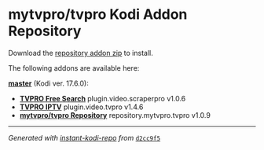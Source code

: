 # mytvpro/tvpro Kodi Addon Repository

Download the [repository addon zip](master/datadir/repository.mytvpro.tvpro/repository.mytvpro.tvpro-1.0.9.zip) to install.

The following addons are available here:

[__master__](master/addons.xml) (Kodi ver. 17.6.0):

- [__TVPRO Free Search__](master/datadir/plugin.video.scraperpro/plugin.video.scraperpro-1.0.6.zip) plugin.video.scraperpro v1.0.6
- [__TVPRO IPTV__](master/datadir/plugin.video.tvpro/plugin.video.tvpro-1.4.6.zip) plugin.video.tvpro v1.4.6
- [__mytvpro/tvpro Repository__](master/datadir/repository.mytvpro.tvpro/repository.mytvpro.tvpro-1.0.9.zip) repository.mytvpro.tvpro v1.0.9

----
_Generated with [instant-kodi-repo](https://github.com/ping/instant-kodi-repo/) from_ [``d2cc9f5``](https://github.com/mytvpro/tvpro/commit/d2cc9f56840d88bf8bd9221538d30b4a72c1e022)
